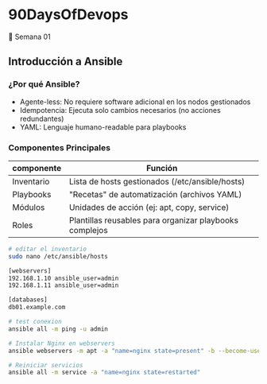 # 90DaysOfDevops
🚀 Semana 01

## Introducción a Ansible

### ¿Por qué Ansible?
- Agente-less: No requiere software adicional en los nodos gestionados
- Idempotencia: Ejecuta solo cambios necesarios (no acciones redundantes)
- YAML: Lenguaje humano-readable para playbooks

### Componentes Principales

| componente | Función |
|------------|---------|
| Inventario |	Lista de hosts gestionados (/etc/ansible/hosts) |
| Playbooks	 | "Recetas" de automatización (archivos YAML) |
| Módulos	 | Unidades de acción (ej: apt, copy, service) |
| Roles	     | Plantillas reusables para organizar playbooks complejos |

```bash
# editar el inventario
sudo nano /etc/ansible/hosts

[webservers]
192.168.1.10 ansible_user=admin
192.168.1.11 ansible_user=admin

[databases]
db01.example.com

# test conexion
ansible all -m ping -u admin

# Instalar Nginx en webservers
ansible webservers -m apt -a "name=nginx state=present" -b --become-user=root

# Reiniciar servicios
ansible all -m service -a "name=nginx state=restarted"
```
